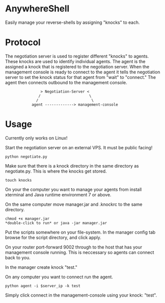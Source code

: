 AnywhereShell
=============

Easily manage your reverse-shells by assigning "knocks" to each.

Protocol
=============
The negotiation server is used to register different "knocks" to agents. These knocks are used to identify individual agents. The agent is the assigned a knock that is registered to the negotiation server. When the management console is ready to connect to the agent it tells the negotiation server to set the knock status for that agent from "wait" to "connect." The agent then connects outbound to the management console.


                    > Negotiation-Server <
                   /                      \
                  /                        \
                agent -------------> management-console

Usage
=============
Currently only works on Linux!


Start the negotiation server on an external VPS. It must be public facing!

```
python negotiate.py
```
Make sure that there is a knock directory in the same directory as negotiate.py. This is where the knocks get stored.

```
touch knocks
```

On your the computer you want to manage your agents from install xterminal and Java runtime environment 7 or above.

On the same computer move manager.jar and .knockrc to the same directory.
```
chmod +x manager.jar
*double-click to run* or java -jar manager.jar
```
Put the scripts somewhere on your file-system. In the manager config tab browse for the script directory, and click apply.

On your router port-forward 9002 through to the host that has your management console running. This is neccessary so agents can connect back to you.


In the manager create knock "test."

On any computer you want to connect run the agent.
```
python agent -i $server_ip -k test
```

Simply click connect in the management-console using your knock: "test".

